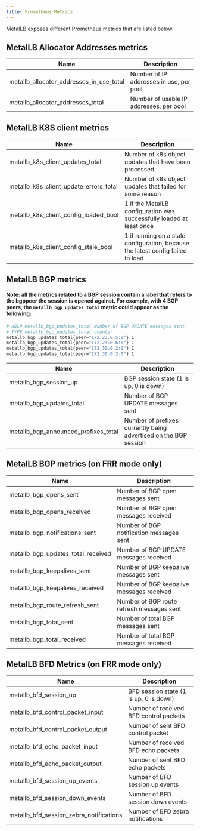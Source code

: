 ```yaml
---
title: Prometheus Metrics
---
```


MetalLB exposes different Prometheus metrics that are listed below.

## MetalLB Allocator Addresses metrics

| Name                                     | Description                              |
| ---------------------------------------- | ---------------------------------------- |
| metallb_allocator_addresses_in_use_total | Number of IP addresses in use, per pool  |
| metallb_allocator_addresses_total        | Number of usable IP addresses, per pool  |

## MetalLB K8S client metrics

| Name                                   | Description                                                                      |
| -------------------------------------- | -------------------------------------------------------------------------------- |
| metallb_k8s_client_updates_total       | Number of k8s object updates that have been processed                            |
| metallb_k8s_client_update_errors_total | Number of k8s object updates that failed for some reason                         |
| metallb_k8s_client_config_loaded_bool  | 1 if the MetalLB configuration was successfully loaded at least once             |
| metallb_k8s_client_config_stale_bool   | 1 if running on a stale configuration, because the latest config failed to load  |

## MetalLB BGP metrics
#### Note: all the metrics related to a BGP session contain a label that refers to the bgppeer the session is opened against. For example, with 4 BGP peers, the `metallb_bgp_updates_total` metric could appear as the following:
```bash
# HELP metallb_bgp_updates_total Number of BGP UPDATE messages sent
# TYPE metallb_bgp_updates_total counter
metallb_bgp_updates_total{peer="172.23.0.5:0"} 1
metallb_bgp_updates_total{peer="172.23.0.6:0"} 1
metallb_bgp_updates_total{peer="172.30.0.2:0"} 1
metallb_bgp_updates_total{peer="172.30.0.3:0"} 1
```

| Name                                 | Description                                                      |
| ------------------------------------ | ---------------------------------------------------------------- |
| metallb_bgp_session_up               | BGP session state (1 is up, 0 is down)                           |
| metallb_bgp_updates_total            | Number of BGP UPDATE messages sent                               |
| metallb_bgp_announced_prefixes_total | Number of prefixes currently being advertised on the BGP session |

## MetalLB BGP metrics (on FRR mode only)

| Name                               | Description                               |
| ---------------------------------- | ----------------------------------------- |
| metallb_bgp_opens_sent             | Number of BGP open messages sent          |
| metallb_bgp_opens_received         | Number of BGP open messages received      |
| metallb_bgp_notifications_sent     | Number of BGP notification messages sent  |
| metallb_bgp_updates_total_received | Number of BGP UPDATE messages received    |
| metallb_bgp_keepalives_sent        | Number of BGP keepalive messages sent     |
| metallb_bgp_keepalives_received    | Number of BGP keepalive messages received |
| metallb_bgp_route_refresh_sent     | Number of BGP route refresh messages sent |
| metallb_bgp_total_sent             | Number of total BGP messages sent         |
| metallb_bgp_total_received         | Number of total BGP messages received     |

## MetalLB BFD Metrics (on FRR mode only)
| Name                                    | Description                            |
| --------------------------------------- | -------------------------------------- |
| metallb_bfd_session_up                  | BFD session state (1 is up, 0 is down) |
| metallb_bfd_control_packet_input        | Number of received BFD control packets |
| metallb_bfd_control_packet_output       | Number of sent BFD control packet      |
| metallb_bfd_echo_packet_input           | Number of received BFD echo packets    |
| metallb_bfd_echo_packet_output          | Number of sent BFD echo packets        |
| metallb_bfd_session_up_events           | Number of BFD session up events        |
| metallb_bfd_session_down_events         | Number of BFD session down events      |
| metallb_bfd_session_zebra_notifications | Number of BFD zebra notifications      |
